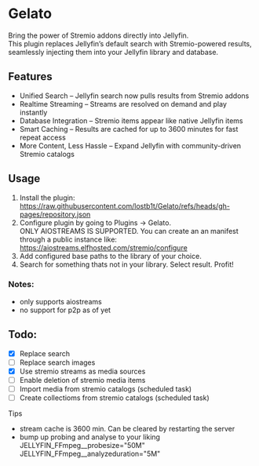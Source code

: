 # Gelato

Bring the power of Stremio addons directly into Jellyfin.  
This plugin replaces Jellyfin’s default search with Stremio-powered results, seamlessly injecting them into your Jellyfin library and database.

## Features
- Unified Search – Jellyfin search now pulls results from Stremio addons
- Realtime Streaming – Streams are resolved on demand and play instantly
- Database Integration – Stremio items appear like native Jellyfin items
- Smart Caching – Results are cached for up to 3600 minutes for fast repeat access
- More Content, Less Hassle – Expand Jellyfin with community-driven Stremio catalogs

## Usage

1. Install the plugin: https://raw.githubusercontent.com/lostb1t/Gelato/refs/heads/gh-pages/repository.json
2. Configure plugin by going to Plugins -> Gelato.  
ONLY AIOSTREAMS IS SUPPORTED. You can create an an manifest through a public instance like: https://aiostreams.elfhosted.com/stremio/configure
3. Add configured base paths to the library of your choice.
4. Search for something thats not in your library. Select result.
Profit!

### Notes:

- only supports aiostreams
- no support for p2p as of yet

## Todo:

- [x] Replace search
- [ ] Replace search images
- [x] Use stremio streams as media sources
- [ ] Enable deletion of stremio media items
- [ ] Import media from stremio catalogs (scheduled task)
- [ ] Create collectioms from stremio catalogs (scheduled task)

Tips

- stream cache is 3600 min. Can be cleared by restarting the server
- bump up probing and analyse to your liking
  JELLYFIN_FFmpeg__probesize="50M" JELLYFIN_FFmpeg__analyzeduration="5M"